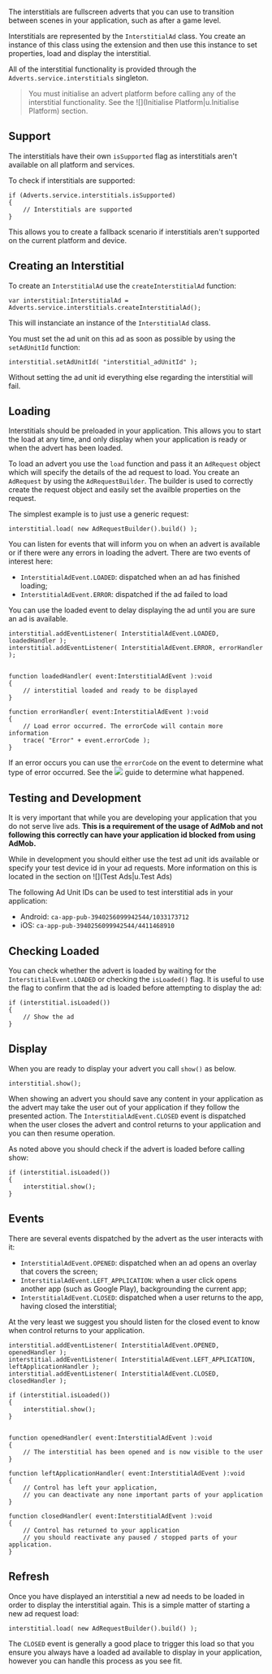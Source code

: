 

The interstitials are fullscreen adverts that you can use to transition between 
scenes in your application, such as after a game level.

Interstitials are represented by the `InterstitialAd` class. You create an instance of this class using the extension and then use this instance to set properties, load and display the interstitial.

All of the interstitial functionality is provided through the `Adverts.service.interstitials` singleton.

>
> You must initialise an advert platform before calling any of the interstitial functionality. 
> See the ![](Initialise Platform|u.Initialise Platform) section.
>



## Support

The interstitials have their own `isSupported` flag as interstitials aren't available on all platform and services.

To check if interstitials are supported:

```as3
if (Adverts.service.interstitials.isSupported)
{
	// Interstitials are supported
}
```

This allows you to create a fallback scenario if interstitials aren't supported on the current platform and device. 


## Creating an Interstitial

To create an `InterstitialAd` use the `createInterstitialAd` function:


```as3
var interstitial:InterstitialAd = Adverts.service.interstitials.createInterstitialAd();
```

This will instanciate an instance of the `InterstitialAd` class. 


You must set the ad unit on this ad as soon as possible by using the `setAdUnitId` function:

```as3
interstitial.setAdUnitId( "interstitial_adUnitId" );
```

Without setting the ad unit id everything else regarding the interstitial will fail.



## Loading

Interstitials should be preloaded in your application. This allows you to start the load at any time, and only display when your application is ready or when the advert has been loaded.

To load an advert you use the `load` function and pass it an `AdRequest` object which will specify the details of the ad request to load. You create an `AdRequest` by using the `AdRequestBuilder`. The builder is used to correctly create the request object and easily set the availble properties on the request.

The simplest example is to just use a generic request:

```as3
interstitial.load( new AdRequestBuilder().build() );
```

You can listen for events that will inform you on when an advert is available or if there were any errors in loading the advert.
There are two events of interest here:

- `InterstitialAdEvent.LOADED`: dispatched when an ad has finished loading;
- `InterstitialAdEvent.ERROR`: dispatched if the ad failed to load

You can use the loaded event to delay displaying the ad until you are sure an ad is available.

```as3
interstitial.addEventListener( InterstitialAdEvent.LOADED, loadedHandler );
interstitial.addEventListener( InterstitialAdEvent.ERROR, errorHandler );


function loadedHandler( event:InterstitialAdEvent ):void
{
	// interstitial loaded and ready to be displayed
}

function errorHandler( event:InterstitialAdEvent ):void
{
	// Load error occurred. The errorCode will contain more information
	trace( "Error" + event.errorCode );
}
```

If an error occurs you can use the `errorCode` on the event to determine what type of error occurred. See the ![](troubleshooting]u.Troubleshooting) guide to determine what happened.


## Testing and Development

It is very important that while you are developing your application that you do not serve live ads. **This is a requirement of the usage of AdMob and not following this correctly can have your application id blocked from using AdMob.**

While in development you should either use the test ad unit ids available or specify your test device id in your ad requests. More information on this is located in the section on ![](Test Ads|u.Test Ads)

The following Ad Unit IDs can be used to test interstitial ads in your application:

- Android: `ca-app-pub-3940256099942544/1033173712`
- iOS: `ca-app-pub-3940256099942544/4411468910`		


## Checking Loaded


You can check whether the advert is loaded by waiting for the `InterstitialEvent.LOADED` 
or checking the `isLoaded()` flag. It is useful to use the flag to confirm that the ad is loaded before attempting to display the ad:

```as3
if (interstitial.isLoaded())
{
	// Show the ad
}
```


## Display

When you are ready to display your advert you call `show()` as below.

```as3
interstitial.show();
```

When showing an advert you should save any content in your application as the advert may take the user out of your application if they follow the presented action. The `InterstitialAdEvent.CLOSED` event is dispatched when the user closes the advert and control returns to your application and you can then resume operation.

As noted above you should check if the advert is loaded before calling show:

```as3
if (interstitial.isLoaded())
{
	interstitial.show();
}
```


## Events

There are several events dispatched by the advert as the user interacts with it:

- `InterstitialAdEvent.OPENED`: dispatched when an ad opens an overlay that covers the screen;
- `InterstitialAdEvent.LEFT_APPLICATION`: when a user click opens another app (such as Google Play), backgrounding the current app;
- `InterstitialAdEvent.CLOSED`: dispatched when a user returns to the app, having closed the interstitial;

At the very least we suggest you should listen for the closed event to know when control returns to your application.

```as3
interstitial.addEventListener( InterstitialAdEvent.OPENED, openedHandler );
interstitial.addEventListener( InterstitialAdEvent.LEFT_APPLICATION, leftApplicationHandler );
interstitial.addEventListener( InterstitialAdEvent.CLOSED, closedHandler );

if (interstitial.isLoaded())
{
	interstitial.show();
}


function openedHandler( event:InterstitialAdEvent ):void 
{
	// The interstitial has been opened and is now visible to the user 
}

function leftApplicationHandler( event:InterstitialAdEvent ):void 
{
	// Control has left your application, 
	// you can deactivate any none important parts of your application
}

function closedHandler( event:InterstitialAdEvent ):void 
{
	// Control has returned to your application
	// you should reactivate any paused / stopped parts of your application.
}
```


## Refresh

Once you have displayed an interstitial a new ad needs to be loaded in order to display the interstitial again. This is a simple matter of starting a new ad request load:

```as3
interstitial.load( new AdRequestBuilder().build() );
```

The `CLOSED` event is generally a good place to trigger this load so that you ensure you always have a loaded ad available to display in your application, however you can handle this process as you see fit.

